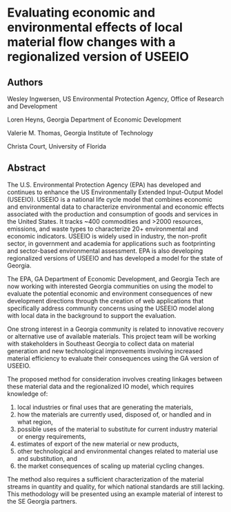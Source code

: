 # Evaluating economic and environmental effects of local material flow changes with a regionalized version of USEEIO

## Authors
Wesley Ingwersen, US Environmental Protection Agency, Office of Research and Development

Loren Heyns, Georgia Department of Economic Development

Valerie M. Thomas, Georgia Institute of Technology

Christa Court, University of Florida

## Abstract

The U.S. Environmental Protection Agency (EPA) has developed and continues to enhance
the US Environmentally Extended Input-Output Model (USEEIO). USEEIO is a national life cycle
model that combines economic and environmental data to characterize environmental and economic effects associated
with the production and consumption of goods and services in the United States.
It tracks ~400 commodities and >2000 resources, emissions, and waste types to characterize 20+ environmental and economic indicators.
USEEIO is widely used in industry, the non-profit sector, in government and academia for applications such as footprinting
and sector-based environmental assessment. EPA is also developing regionalized versions of USEEIO
and has developed a model for the state of Georgia.

The EPA, GA Department of Economic Development, and Georgia Tech are now working with interested Georgia communities
on using the model to evaluate the potential economic and environment consequences of new development directions
through the creation of web applications that specifically address community concerns using the USEEIO model
along with local data in the background to support the evaluation.

One strong interest in a Georgia community is related to innovative recovery or alternative use of
available materials. This project team will be working with stakeholders in Southeast Georgia 
to collect data on material generation and new technological improvements involving increased
material efficiency to evaluate their consequences using the GA version of USEEIO.

The proposed method for consideration involves creating linkages between these material data and the regionalized IO model,
which requires knowledge of:
1. local industries or final uses that are generating the materials,
2. how the materials are currently used, disposed of, or handled and in what region,
3. possible uses of the material to substitute for current industry material or energy requirements,
4. estimates of export of the new material or new products,
5. other technological and environmental changes related to material use and substitution, and 
6. the market consequences of scaling up material cycling changes.

The method also requires a sufficient characterization of the material streams in quantity and quality,
for which national standards are still lacking. This methodology will be presented using an example material of interest 
to the SE Georgia partners. 
